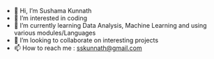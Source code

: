 - 👋 Hi, I’m Sushama Kunnath
- 👀 I’m interested in coding
- 🌱 I’m currently learning Data Analysis, Machine Learning and using various modules/Languages
- 💞️ I’m looking to collaborate on interesting projects
- 📫 How to reach me : sskunnath@gmail.com

<!---
skunnath2020/skunnath2020 is a ✨ special ✨ repository because its `README.md` (this file) appears on your GitHub profile.
You can click the Preview link to take a look at your changes.
--->
